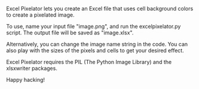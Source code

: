 Excel Pixelator lets you create an Excel file that uses cell background colors to create a pixelated image.

To use, name your input file "image.png", and run the excelpixelator.py script.
The output file will be saved as "image.xlsx".

Alternatively, you can change the image name string in the code.
You can also play with the sizes of the pixels and cells to get your desired effect.

Excel Pixelator requires the PIL (The Python Image Library) and the xlsxwriter packages.

Happy hacking!